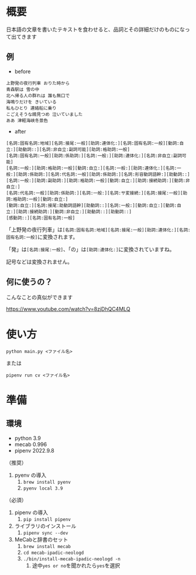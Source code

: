 # 概要

日本語の文章を書いたテキストを食わせると、品詞とその詳細だけのものになって出てきます

## 例

- before
```text
上野発の夜行列車 おりた時から
青森駅は 雪の中
北へ帰る人の群れは 誰も無口で
海鳴りだけを きいている
私もひとり 連絡船に乗り
こごえそうな鴎見つめ 泣いていました
ああ 津軽海峡冬景色
```

- after
```text
[名詞:固有名詞:地域][名詞:接尾:一般][助詞:連体化:][名詞:固有名詞:一般][動詞:自立:][助動詞::][名詞:非自立:副詞可能][助詞:格助詞:一般]
[名詞:固有名詞:一般][助詞:係助詞:][名詞:一般:][助詞:連体化:][名詞:非自立:副詞可能]
[名詞:一般:][助詞:格助詞:一般][動詞:自立:][名詞:一般:][助詞:連体化:][名詞:一般:][助詞:係助詞:][名詞:代名詞:一般][助詞:係助詞:][名詞:形容動詞語幹:][助動詞::]
[名詞:一般:][助詞:副助詞:][助詞:格助詞:一般][動詞:自立:][助詞:接続助詞:][動詞:非自立:]
[名詞:代名詞:一般][助詞:係助詞:][名詞:一般:][名詞:サ変接続:][名詞:接尾:一般][助詞:格助詞:一般][動詞:自立:]
[動詞:自立:][名詞:接尾:助動詞語幹][助動詞::][名詞:一般:][動詞:自立:][動詞:自立:][助詞:接続助詞:][動詞:非自立:][助動詞::][助動詞::]
[感動詞::][名詞:固有名詞:一般]
```

「上野発の夜行列車」は`[名詞:固有名詞:地域][名詞:接尾:一般][助詞:連体化:][名詞:固有名詞:一般]`に変換されます。

「発」は`[名詞:接尾:一般]`、「の」は`[助詞:連体化:]`に変換されていますね。

記号などは変換されません。

## 何に使うの？

こんなことの真似ができます

https://www.youtube.com/watch?v=8zjDhQC4MLQ

# 使い方

```shell
python main.py <ファイル名>
```
または
```shell
pipenv run cv <ファイル名>
```

# 準備

## 環境

- python 3.9
- mecab 0.996
- pipenv 2022.9.8

（推奨）
1. pyenv の導入
   1. `brew install pyenv`
   2. `pyenv local 3.9`

（必須）
1. pipenv の導入
   1. `pip install pipenv`
2. ライブラリのインストール
   1. `pipenv sync --dev`
3. MeCabと辞書のセット
   1. `brew install mecab`
   2. `cd mecab-ipadic-neologd`
   3. `./bin/install-mecab-ipadic-neologd -n`
      1. 途中`yes or no`を聞かれたら`yes`を選択
